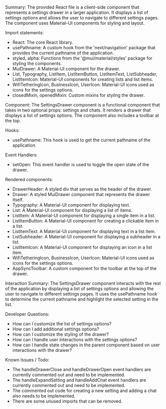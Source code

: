 Summary:
The provided React file is a client-side component that represents a settings drawer in a larger application. It displays a list of settings options and allows the user to navigate to different settings pages. The component uses Material-UI components for styling and layout.

Import statements:
- React: The core React library.
- usePathname: A custom hook from the 'next/navigation' package that provides the current pathname of the application.
- styled, alpha: Functions from the '@mui/material/styles' package for styling the components.
- MuiDrawer: A Material-UI component for the drawer.
- List, Typography, ListItem, ListItemButton, ListItemText, ListSubheader, ListItemIcon: Material-UI components for creating lists and list items.
- WifiTetheringIcon, BusinessIcon, UserIcon: Material-UI icons used as icons for the settings options.
- closedMixin, openedMixin: Custom mixins for styling the drawer.

Component:
The SettingsDrawer component is a functional component that takes in two optional props: settings and chats. It renders a drawer that displays a list of settings options. The component also includes a toolbar at the top.

Hooks:
- usePathname: This hook is used to get the current pathname of the application.

Event Handlers:
- setOpen: This event handler is used to toggle the open state of the drawer.

Rendered components:
- DrawerHeader: A styled div that serves as the header of the drawer.
- Drawer: A styled MuiDrawer component that represents the drawer itself.
- Typography: A Material-UI component for displaying text.
- List: A Material-UI component for displaying a list of items.
- ListItem: A Material-UI component for displaying a single item in a list.
- ListItemButton: A Material-UI component for creating a clickable item in a list.
- ListItemText: A Material-UI component for displaying text in a list item.
- ListSubheader: A Material-UI component for displaying a subheader in a list.
- ListItemIcon: A Material-UI component for displaying an icon in a list item.
- WifiTetheringIcon, BusinessIcon, UserIcon: Material-UI icons used as icons for the settings options.
- AppSyncToolbar: A custom component for the toolbar at the top of the drawer.

Interaction Summary:
The SettingsDrawer component interacts with the rest of the application by displaying a list of settings options and allowing the user to navigate to different settings pages. It uses the usePathname hook to determine the current pathname and highlight the selected setting in the list.

Developer Questions:
- How can I customize the list of settings options?
- How can I add additional settings options?
- How can I customize the styling of the drawer?
- How can I handle user interactions with the settings options?
- How can I handle state changes in the parent component based on user interactions with the drawer?

Known Issues / Todo:
- The handleDrawerClose and handleDrawerOpen event handlers are currently commented out and need to be implemented.
- The handleExpandSetting and handleAddChat event handlers are currently commented out and need to be implemented.
- The commented out code for creating a new setting and adding a chat also needs to be implemented.
- There are some unused imports that can be removed.